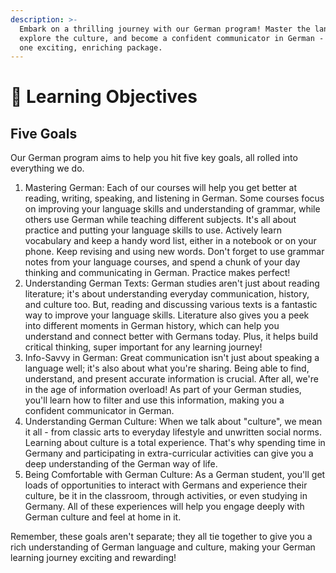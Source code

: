 ```yaml
---
description: >-
  Embark on a thrilling journey with our German program! Master the language,
  explore the culture, and become a confident communicator in German - all in
  one exciting, enriching package.
---
```


# 🎯 Learning Objectives

## Five Goals

Our German program aims to help you hit five key goals, all rolled into everything we do.

1. Mastering German: Each of our courses will help you get better at reading, writing, speaking, and listening in German. Some courses focus on improving your language skills and understanding of grammar, while others use German while teaching different subjects. It's all about practice and putting your language skills to use. Actively learn vocabulary and keep a handy word list, either in a notebook or on your phone. Keep revising and using new words. Don't forget to use grammar notes from your language courses, and spend a chunk of your day thinking and communicating in German. Practice makes perfect!
2. Understanding German Texts: German studies aren't just about reading literature; it's about understanding everyday communication, history, and culture too. But, reading and discussing various texts is a fantastic way to improve your language skills. Literature also gives you a peek into different moments in German history, which can help you understand and connect better with Germans today. Plus, it helps build critical thinking, super important for any learning journey!
3. Info-Savvy in German: Great communication isn't just about speaking a language well; it's also about what you're sharing. Being able to find, understand, and present accurate information is crucial. After all, we're in the age of information overload! As part of your German studies, you'll learn how to filter and use this information, making you a confident communicator in German.
4. Understanding German Culture: When we talk about "culture", we mean it all - from classic arts to everyday lifestyle and unwritten social norms. Learning about culture is a total experience. That's why spending time in Germany and participating in extra-curricular activities can give you a deep understanding of the German way of life.
5. Being Comfortable with German Culture: As a German student, you'll get loads of opportunities to interact with Germans and experience their culture, be it in the classroom, through activities, or even studying in Germany. All of these experiences will help you engage deeply with German culture and feel at home in it.

Remember, these goals aren't separate; they all tie together to give you a rich understanding of German language and culture, making your German learning journey exciting and rewarding!
